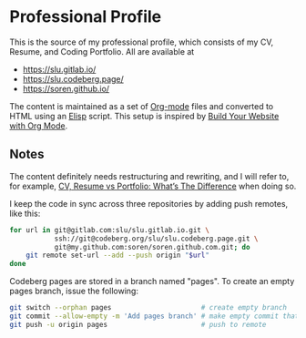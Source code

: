 # Professional Profile

This is the source of my professional profile, which consists of my CV, Resume, and Coding Portfolio. All are available at

- https://slu.gitlab.io/
- https://slu.codeberg.page/
- https://soren.github.io/

The content is maintained as a set of [Org-mode] files and converted to HTML using an [Elisp] script. This setup is inspired by [Build Your Website with Org Mode].

## Notes

The content definitely needs restructuring and rewriting, and I will refer to, for example, [CV, Resume vs Portfolio: What’s The Difference] when doing so.


I keep the code in sync across three repositories by adding push remotes, like this:

``` bash
for url in git@gitlab.com:slu/slu.gitlab.io.git \
           ssh://git@codeberg.org/slu/slu.codeberg.page.git \
           git@my.github.com:soren/soren.github.com.git; do
    git remote set-url --add --push origin "$url"
done
```

Codeberg pages are stored in a branch named "pages". To create an empty pages branch, issue the following:

``` bash
git switch --orphan pages                      # create empty branch
git commit --allow-empty -m 'Add pages branch' # make empty commit that we can push
git push -u origin pages                       # push to remote
```

[CV, Resume vs Portfolio: What’s The Difference]: https://www.linkedin.com/pulse/cv-resume-vs-portfolio-whats-difference-magicalapi-dnbzc/
[Org-mode]: https://en.wikipedia.org/wiki/Org-mode
[Elisp]: https://en.wikipedia.org/wiki/Emacs_Lisp
[Build Your Website with Org Mode]: https://systemcrafters.net/publishing-websites-with-org-mode/building-the-site/
